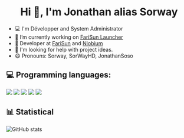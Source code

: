 <h1 align="center">Hi 👋, I'm Jonathan alias Sorway</h1>  

- 💻 I'm Développer and System Administrator
- 🔭 I’m currently working on [FariSun Launcher]()
- 👯 Developer at [FariSun](https://farisun.fr) and [Niobium](https://www.niobium-mc.fr)
- 🤔 I'm looking for help with project ideas.
- 😄 Pronouns: Sorway, SorWayHD, JonathanSoso

## 💻 Programming languages:

<p>
  <img src="https://img.shields.io/badge/Java%20-%23007396.svg?&style=for-the-badge&logo=Java&logoColor=white" />
  <img src="https://img.shields.io/badge/HTML5%20-%23E34F26.svg?&style=for-the-badge&logo=HTML5&logoColor=white"/>
  <img src="https://img.shields.io/badge/CSS3%20-%231572B6.svg?&style=for-the-badge&logo=CSS3&logoColor=white" />
  <img src="https://img.shields.io/badge/JavaScript%20-%23F7DF1E.svg?&style=for-the-badge&logo=JavaScript&logoColor=white" />
  <img src="https://img.shields.io/badge/Python%20-%233776AB.svg?&style=for-the-badge&logo=Python&logoColor=white" />  
</p>  

## 📊 Statistical

![GitHub stats](https://github-readme-stats.vercel.app/api?username=Sorway&show_icons=true&theme=onedark)
